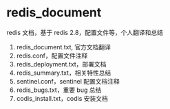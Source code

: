 # redis_document

redis 文档，基于 redis 2.8，配置文件等，个人翻译和总结

1. redis_document.txt, 官方文档翻译
2. redis.conf，配置文件注释
3. redis_deployment.txt，部署文档
4. redis_summary.txt，相关特性总结
5. sentinel.conf，sentinel 配置文档注释
6. redis_bugs.txt，重要 bug 总结
7. codis_install.txt，codis 安装文档

